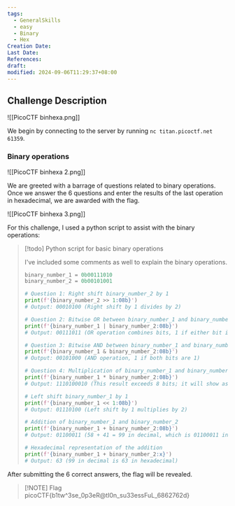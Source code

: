 ```yaml
---
tags:
  - GeneralSkills
  - easy
  - Binary
  - Hex
Creation Date: 
Last Date: 
References: 
draft: 
modified: 2024-09-06T11:29:37+08:00
---
```

## Challenge Description
![[PicoCTF binhexa.png]]

We begin by connecting to the server by running `nc titan.picoctf.net 61359`. 

### Binary operations
![[PicoCTF binhexa 2.png]]

We are greeted with a barrage of questions related to binary operations. Once we answer the 6 questions and enter the results of the last operation in hexadecimal, we are awarded with the flag.

![[PicoCTF binhexa 3.png]]

For this challenge, I used a python script to assist with the binary operations:

>[!todo] Python script for basic binary operations
>
>I've included some comments as well to explain the binary operations.
>
>```python
>binary_number_1 = 0b00111010  
>binary_number_2 = 0b00101001 
>
># Question 1: Right shift binary_number_2 by 1
>print(f'{binary_number_2 >> 1:08b}')
># Output: 00010100 (Right shift by 1 divides by 2)
>
># Question 2: Bitwise OR between binary_number_1 and binary_number_2
>print(f'{binary_number_1 | binary_number_2:08b}')
># Output: 00111011 (OR operation combines bits, 1 if either bit is 1)
>
># Question 3: Bitwise AND between binary_number_1 and binary_number_2
>print(f'{binary_number_1 & binary_number_2:08b}')
># Output: 00101000 (AND operation, 1 if both bits are 1)
>
># Question 4: Multiplication of binary_number_1 and binary_number_2
>print(f'{binary_number_1 * binary_number_2:08b}')
># Output: 1110100010 (This result exceeds 8 bits; it will show as a larger binary number)
>
># Left shift binary_number_1 by 1
>print(f'{binary_number_1 << 1:08b}')
># Output: 01110100 (Left shift by 1 multiplies by 2)
>
># Addition of binary_number_1 and binary_number_2
>print(f'{binary_number_1 + binary_number_2:08b}')
># Output: 01100011 (58 + 41 = 99 in decimal, which is 01100011 in binary)
>
># Hexadecimal representation of the addition
>print(f'{binary_number_1 + binary_number_2:x}')
># Output: 63 (99 in decimal is 63 in hexadecimal)
>```

After submitting the 6 correct answers, the flag will be revealed.

> [!NOTE] Flag
> picoCTF{b1tw^3se_0p3eR@tI0n_su33essFuL_6862762d}